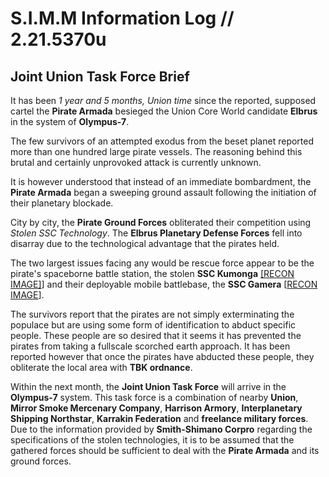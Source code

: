 # S.I.M.M Information Log // 2.21.5370u
## Joint Union Task Force Brief
It has been *1 year and 5 months, Union time* since the reported, supposed cartel the **Pirate Armada** besieged the Union Core World candidate **Elbrus** in the system of **Olympus-7**.

The few survivors of an attempted exodus from the beset planet reported more than one hundred large pirate vessels. The reasoning behind this brutal and certainly unprovoked attack is currently unknown. 

It is however understood that instead of an immediate bombardment, the **Pirate Armada** began a sweeping ground assault following the initiation of their planetary blockade. 

City by city, the **Pirate Ground Forces** obliterated their competition using *Stolen SSC Technology*. The **Elbrus Planetary Defense Forces** fell into disarray due to the technological advantage that the pirates held.

The two largest issues facing any would be rescue force appear to be the pirate's spaceborne battle station, the stolen **SSC Kumonga**  [[RECON IMAGE]](https://cdn.discordapp.com/attachments/1142875312049369090/1222161000246153267/Kumonga.png?ex=66153521&is=6602c021&hm=3db44eeb58b6319b47a5774c6e8ce1048d22f74b32f6999c89b58829da3ff8a3&)] and their deployable mobile battlebase, the **SSC Gamera** [[RECON IMAGE](https://cdn.discordapp.com/attachments/1142875312049369090/1222159661394956429/GameraB.png?ex=661533e1&is=6602bee1&hm=bbff5d02a53c74f5a1f7360ef3f9f1ec60ea2e0aff2c48e69e20dd975a5f4f09&)].

The survivors report that the pirates are not simply exterminating the populace but are using some form of identification to abduct specific people. These people are so desired that it seems it has prevented the pirates from taking a fullscale scorched earth approach. It has been reported however that once the pirates have abducted these people, they obliterate the local area with **TBK ordnance**.

Within the next month, the **Joint Union Task Force** will arrive in the **Olympus-7** system. This task force is a combination of nearby **Union**, **Mirror Smoke Mercenary Company**, **Harrison Armory**, **Interplanetary Shipping Northstar**, **Karrakin Federation** and **freelance military forces**. Due to the information provided by **Smith-Shimano Corpro** regarding the specifications of the stolen technologies, it is to be assumed that the gathered forces should be sufficient to deal with the **Pirate Armada** and its ground forces.
